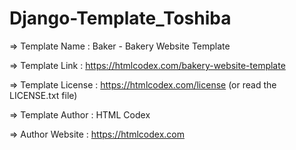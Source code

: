 # Django-Template_Toshiba

  =>  Template Name    : Baker - Bakery Website Template

  =>  Template Link    : https://htmlcodex.com/bakery-website-template

  =>  Template License : https://htmlcodex.com/license (or read the LICENSE.txt file)

  =>  Template Author  : HTML Codex

  =>  Author Website   : https://htmlcodex.com
